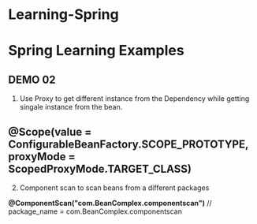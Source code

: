 # Learning-Spring

<h1>Spring Learning Examples</h1>

<h2>DEMO 02 </h2>

1. Use Proxy to get different instance from the Dependency 
   while getting singale instance from the bean. 

<b>@Scope(value = ConfigurableBeanFactory.SCOPE_PROTOTYPE, proxyMode = ScopedProxyMode.TARGET_CLASS)</b>
---------------------------------------------------------------------------------------------------------------
2. Component scan to scan beans from a different packages 

<b>@ComponentScan("com.BeanComplex.componentscan")</b>    // package_name = com.BeanComplex.componentscan
